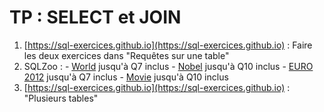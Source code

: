 # TP : SELECT et JOIN

1. [https://sql-exercices.github.io](https://sql-exercices.github.io) : Faire les deux exercices dans "Requêtes sur une table" 
2. SQLZoo : 
        - [World](https://sqlzoo.net/wiki/SELECT_from_WORLD_Tutorial) jusqu'à Q7 inclus
        - [Nobel](https://sqlzoo.net/wiki/SELECT_from_Nobel_Tutorial) jusqu'à Q10 inclus
        - [EURO 2012](https://sqlzoo.net/wiki/The_JOIN_operation) jusqu'à Q7 inclus
        - [Movie](https://sqlzoo.net/wiki/More_JOIN_operations) jusqu'à Q10 inclus
3. [https://sql-exercices.github.io](https://sql-exercices.github.io) : "Plusieurs tables" 
